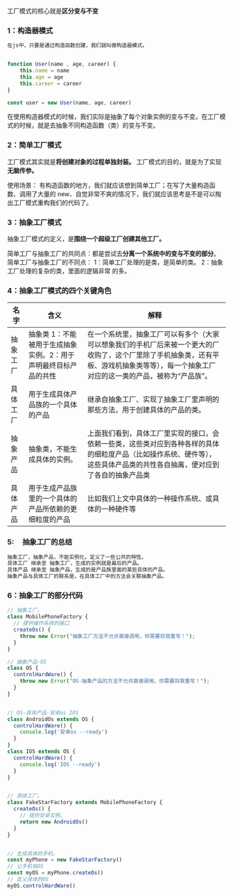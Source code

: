 工厂模式的核心就是**区分变与不变**

### 1：构造器模式

```javascript
在js中，只要是通过构造函数创建，我们就叫做构造器模式。


function User(name , age, career) {
    this.name = name
    this.age = age
    this.career = career 
}

const user = new User(name, age, career)
```

在使用构造器模式的时候，我们实际是抽象了每个对象实例的变与不变。在工厂模式的时候，就是去抽象不同构造函数（类）的变与不变。

### 2：简单工厂模式

工厂模式其实就是**将创建对象的过程单独封装。**
工厂模式的目的，就是为了实现**无脑传参。**

使用场景：
有构造函数的地方，我们就应该想到简单工厂；在写了大量构造函数、调用了大量的 new、自觉非常不爽的情况下，我们就应该思考是不是可以掏出工厂模式重构我们的代码了。

### 3：抽象工厂模式

抽象工厂模式的定义，是**围绕一个超级工厂创建其他工厂。**

简单工厂与抽象工厂的共同点：都是尝试去**分离一个系统中的变与不变的部分**。
简单工厂与抽象工厂的不同点：
1：简单工厂处理的是类，是简单的类。
2：抽象工厂处理的复杂的类，里面的逻辑非常 的多。

### 4：抽象工厂模式的四个关键角色

| 名字     | 含义                                                         | 解释                                                         |
| -------- | ------------------------------------------------------------ | ------------------------------------------------------------ |
| 抽象工厂 | 抽象类 1：不能被用于生成抽象实例。2：用于声明最终目标产品的共性 | 在一个系统里，抽象工厂可以有多个（大家可以想象我们的手机厂后来被一个更大的厂收购了，这个厂里除了手机抽象类，还有平板、游戏机抽象类等等），每一个抽象工厂对应的这一类的产品，被称为“产品族”。 |
| 具体工厂 | 用于生成具体产品族的一个具体的产品                           | 继承自抽象工厂、实现了抽象工厂里声明的那些方法，用于创建具体的产品的类。 |
| 抽象产品 | 抽象类，不能生成具体的实例。                                 | 上面我们看到，具体工厂里实现的接口，会依赖一些类，这些类对应到各种各样的具体的细粒度产品（比如操作系统、硬件等），这些具体产品类的共性各自抽离，便对应到了各自的抽象产品类 |
| 具体产品 | 用于生成产品族里的一个具体的产品所依赖的更细粒度的产品       | 比如我们上文中具体的一种操作系统、或具体的一种硬件等         |

### 5:     抽象工厂的总结

```javascript
抽象工厂，抽象产品，不能实例化，定义了一些公共的特性。
具体工厂 继承至 抽象工厂，生成的实例就是最后的产品。
具体产品 继承至 抽象产品，生成的是产品族里面的某些具体的产品。
抽象产品与具体工厂的联系是，在具体工厂中的方法会关联抽象产品。
```

### 6：抽象工厂的部分代码

```javascript
// 抽象工厂。
class MobilePhoneFactory {
  // 提供操作系统的接口
  createOs() {
    throw new Error("抽象工厂方法不允许直接调用，你需要将我重写！");
  }
}

// 抽象产品-OS
class OS {
  controlHardWare() {
    throw new Error("OS-抽象产品的方法不允许直接调用，你需要将我重写！");
  }
}


// OS-具体产品-安卓os IOS
class AndroidOs extends OS {
  controlHardWare() {
    console.log('安卓os --ready')
  }
}
class IOS extends OS { 
  controlHardWare() {
    console.log('IOS --ready')
  }
}


// 具体工厂。
class FakeStarFactory extends MobilePhoneFactory {
  createOs() {
    // 提供安卓实例。
    return new AndroidOs()
  }
}


// 生成具体的手机。
const myPhone = new FakeStarFactory()
// 让手机有OS
const myOS = myPhone.createOs()
// 定义具体的OS
myOS.controlHardWare()
```
